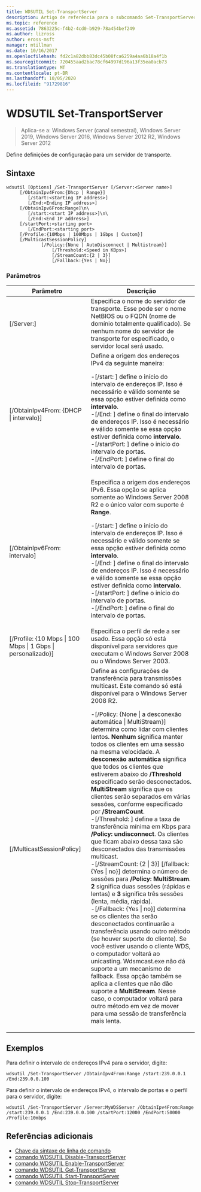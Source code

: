 ```yaml
---
title: WDSUTIL Set-TransportServer
description: Artigo de referência para o subcomando Set-TransportServer, que define as definições de configuração para um servidor de transporte.
ms.topic: reference
ms.assetid: 7863225c-f4b2-4cd0-b929-78a454bef249
ms.author: lizross
author: eross-msft
manager: mtillman
ms.date: 10/16/2017
ms.openlocfilehash: fd2c1a82dbb83dc45b08fca6259a4aa6b18a4f1b
ms.sourcegitcommit: 720455aad2bac78cf64997d196a13f35ea0acb73
ms.translationtype: MT
ms.contentlocale: pt-BR
ms.lasthandoff: 10/05/2020
ms.locfileid: "91729816"
---
```

# <a name="wdsutil-set-transportserver"></a>WDSUTIL Set-TransportServer

> Aplica-se a: Windows Server (canal semestral), Windows Server 2019, Windows Server 2016, Windows Server 2012 R2, Windows Server 2012

Define definições de configuração para um servidor de transporte.

## <a name="syntax"></a>Sintaxe
```
wdsutil [Options] /Set-TransportServer [/Server:<Server name>]
     [/ObtainIpv4From:{Dhcp | Range}]
        [/start:<starting IP address>]
        [/End:<Ending IP address>]
     [/ObtainIpv6From:Range]\n\
        [/start:<start IP address>]\n\
        [/End:<End IP address>]
     [/startPort:<starting port>
        [/EndPort:<starting port>
     [/Profile:{10Mbps | 100Mbps | 1Gbps | Custom}]
     [/MulticastSessionPolicy]
             [/Policy:{None | AutoDisconnect | Multistream}]
                 [/Threshold:<Speed in KBps>]
                 [/StreamCount:{2 | 3}]
                 [/Fallback:{Yes | No}]
```
### <a name="parameters"></a>Parâmetros
|Parâmetro|Descrição|
|-------|--------|
|[/Server:<Server name>]|Especifica o nome do servidor de transporte. Esse pode ser o nome NetBIOS ou o FQDN (nome de domínio totalmente qualificado). Se nenhum nome do servidor de transporte for especificado, o servidor local será usado.|
|[/ObtainIpv4From: {DHCP &#124; intervalo}]|Define a origem dos endereços IPv4 da seguinte maneira:<p>-[/start: <IP address> ] define o início do intervalo de endereços IP. Isso é necessário e válido somente se essa opção estiver definida como **intervalo**.<br />-[/End: <IP address> ] define o final do intervalo de endereços IP. Isso é necessário e válido somente se essa opção estiver definida como **intervalo**.<br />-[/startPort: <port> ] define o início do intervalo de portas.<br />-[/EndPort: <port> ] define o final do intervalo de portas.|
|[/ObtainIpv6From: intervalo]|Especifica a origem dos endereços IPv6. Essa opção se aplica somente ao Windows Server 2008 R2 e o único valor com suporte é **Range**.<p>-[/start: <IP address> ] define o início do intervalo de endereços IP. Isso é necessário e válido somente se essa opção estiver definida como **intervalo**.<br />-[/End: <IP address> ] define o final do intervalo de endereços IP. Isso é necessário e válido somente se essa opção estiver definida como **intervalo**.<br />-[/startPort: <port> ] define o início do intervalo de portas.<br />-[/EndPort: <port> ] define o final do intervalo de portas.|
|[/Profile: {10 Mbps &#124; 100 Mbps &#124; 1 Gbps &#124; personalizado}]|Especifica o perfil de rede a ser usado. Essa opção só está disponível para servidores que executam o Windows Server 2008 ou o Windows Server 2003.|
|[/MulticastSessionPolicy]|Define as configurações de transferência para transmissões multicast. Este comando só está disponível para o Windows Server 2008 R2.<p>-[/Policy: {None &#124; a desconexão automática &#124; MultiStream}] determina como lidar com clientes lentos. **Nenhum** significa manter todos os clientes em uma sessão na mesma velocidade. A **desconexão automática** significa que todos os clientes que estiverem abaixo do **/Threshold** especificado serão desconectados. **MultiStream** significa que os clientes serão separados em várias sessões, conforme especificado por **/StreamCount**.<br />-[/Threshold: <Speed in KBps> ] define a taxa de transferência mínima em Kbps para **/Policy: undisconnect**. Os clientes que ficam abaixo dessa taxa são desconectados das transmissões multicast.<br />-[/StreamCount: {2 &#124; 3}] [/fallback: {Yes &#124; no}] determina o número de sessões para **/Policy: MultiStream**. **2** significa duas sessões (rápidas e lentas) e **3** significa três sessões (lenta, média, rápida).<br />-[/Fallback: {Yes &#124; no}] determina se os clientes tha serão desconectados continuarão a transferência usando outro método (se houver suporte do cliente). Se você estiver usando o cliente WDS, o computador voltará ao unicasting. Wdsmcast.exe não dá suporte a um mecanismo de fallback. Essa opção também se aplica a clientes que não dão suporte a **MultiStream**. Nesse caso, o computador voltará para outro método em vez de mover para uma sessão de transferência mais lenta.|
## <a name="examples"></a>Exemplos
Para definir o intervalo de endereços IPv4 para o servidor, digite:
```
wdsutil /Set-TransportServer /ObtainIpv4From:Range /start:239.0.0.1 /End:239.0.0.100
```
Para definir o intervalo de endereços IPv4, o intervalo de portas e o perfil para o servidor, digite:
```
wdsutil /Set-TransportServer /Server:MyWDSServer /ObtainIpv4From:Range /start:239.0.0.1 /End:239.0.0.100 /startPort:12000 /EndPort:50000 /Profile:10mbps
```
## <a name="additional-references"></a>Referências adicionais
- [Chave da sintaxe de linha de comando](command-line-syntax-key.md)
- [comando WDSUTIL Disable-TransportServer](wdsutil-disable-transportserver.md)
- [comando WDSUTIL Enable-TransportServer](wdsutil-enable-transportserver.md)
- [comando WDSUTIL Get-TransportServer](wdsutil-get-transportserver.md)
- [comando WDSUTIL Start-TransportServer](wdsutil-start-transportserver.md)
- [comando WDSUTIL Stop-TransportServer](wdsutil-stop-transportserver.md)
